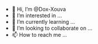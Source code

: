 - 👋 Hi, I’m @Dox-Xouva
- 👀 I’m interested in ...
- 🌱 I’m currently learning ...
- 💞️ I’m looking to collaborate on ...
- 📫 How to reach me ...

<!---
Dox-Xouva/Dox-Xouva is a ✨ special ✨ repository because its `README.md` (this file) appears on your GitHub profile.
You can click the Preview link to take a look at your changes.
--->
